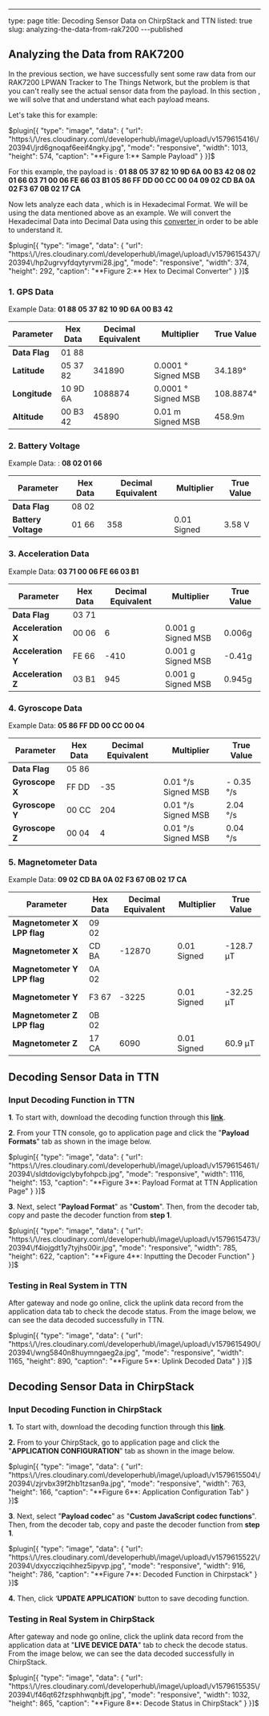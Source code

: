 ---
type: page
title: Decoding Sensor Data on ChirpStack and TTN
listed: true
slug: analyzing-the-data-from-rak7200
---published

## Analyzing the Data from RAK7200

In the previous section, we have successfully sent some raw data from our RAK7200 LPWAN Tracker to The Things Network, but the problem is that you can't really see the actual sensor data from the payload. In this section , we will solve that and understand what each payload means.

Let's take this for example: 

$plugin[{
    "type": "image",
    "data": {
        "url": "https:\/\/res.cloudinary.com\/developerhub\/image\/upload\/v1579615416\/20394\/jrd6gnoqaf6eeif4ngky.jpg",
        "mode": "responsive",
        "width": 1013,
        "height": 574,
        "caption": "**Figure 1:** Sample Payload"
    }
}]$

For this example, the payload is : **01 88 05 37 82 10 9D 6A 00 B3 42 08 02 01 66 03 71 00 06 FE 66 03 B1 05 86 FF DD 00 CC 00 04 09 02 CD BA 0A 02 F3 67 0B 02 17 CA**

Now lets analyze each data , which is in Hexadecimal Format. We will be using the data mentioned above as an example. We will convert the Hexadecimal Data into Decimal Data using this [converter ](https://www.rapidtables.com/convert/number/hex-to-decimal.html?x=FF)in order to be able to understand it.

$plugin[{
    "type": "image",
    "data": {
        "url": "https:\/\/res.cloudinary.com\/developerhub\/image\/upload\/v1579615437\/20394\/hp2ugrvyfdqytyrvmi28.jpg",
        "mode": "responsive",
        "width": 374,
        "height": 292,
        "caption": "**Figure 2:** Hex to Decimal Converter"
    }
}]$

### 1. GPS Data

Example Data: **01 88 05 37 82 10 9D 6A 00 B3 42**

| **Parameter** | **Hex Data** | **Decimal Equivalent** | **Multiplier** | **True Value** | 
| ---- | ---- | ---- | ---- | ---- | 
| **Data Flag** | 01 88 |  |  |  | 
| **Latitude** | 05 37 82 | 341890 | 0.0001 ° Signed MSB | 34.189° | 
| **Longitude** | 10 9D 6A | 1088874 | 0.0001 ° Signed MSB | 108.8874° | 
| **Altitude** | 00 B3 42 | 45890 | 0.01 m Signed MSB | 458.9m | 


### 2. Battery Voltage

Example Data: : **08 02 01 66**

| **Parameter** | **Hex Data** | **Decimal Equivalent** | **Multiplier** | **True Value** | 
| ---- | ---- | ---- | ---- | ---- | 
| **Data Flag** | 08 02 |  |  |  | 
| **Battery Voltage** | 01 66 | 358 | 0.01 Signed | 3.58 V | 


### 3. Acceleration Data

Example Data: **03 71 00 06 FE 66 03 B1**

| **Parameter** | **Hex Data** | **Decimal Equivalent** | **Multiplier** | **True Value** | 
| ---- | ---- | ---- | ---- | ---- | 
| **Data Flag** | 03 71 |  |  |  | 
| **Acceleration X** | 00 06 | 6 | 0.001 g Signed MSB | 0.006g | 
| **Acceleration Y** | FE 66 | -410 | 0.001 g Signed MSB | -0.41g | 
| **Acceleration Z** | 03 B1 | 945 | 0.001 g Signed MSB | 0.945g | 


### 4. Gyroscope Data

Example Data: **05 86 FF DD 00 CC 00 04**

| **Parameter** | **Hex Data** | **Decimal Equivalent** | **Multiplier** | **True Value** | 
| ---- | ---- | ---- | ---- | ---- | 
| **Data Flag** | 05 86 |  |  |  | 
| **Gyroscope X** | FF DD | -35 | 0.01 °/s Signed MSB | - 0.35 °/s | 
| **Gyroscope Y** | 00 CC | 204 | 0.01 °/s Signed MSB | 2.04 °/s | 
| **Gyroscope Z** | 00 04 | 4 | 0.01 °/s Signed MSB | 0.04 °/s | 


### 5. Magnetometer Data

Example Data: **09 02 CD BA 0A 02 F3 67 0B 02 17 CA**

| **Parameter** | **Hex Data** | **Decimal Equivalent** | **Multiplier** | **True Value** | 
| ---- | ---- | ---- | ---- | ---- | 
| **Magnetometer X LPP flag** | 09 02 |  |  |  | 
| **Magnetometer X** | CD BA | -12870 | 0.01 Signed | -128.7 μT | 
| **Magnetometer Y LPP flag** | 0A 02 |  |  |  | 
| **Magnetometer Y** | F3 67 | -3225 | 0.01 Signed | -32.25 μT | 
| **Magnetometer Z LPP flag** | 0B 02 |  |  |  | 
| **Magnetometer Z** | 17 CA | 6090 | 0.01 Signed | 60.9 μT | 


## Decoding Sensor Data in TTN

### Input Decoding Function in TTN

**1**. To start with, download the decoding function through this **[link](https://github.com/RAKWireless/RUI_LoRa_node_payload_decoder/blob/master/RUISensorDataDecoder_for_TTN.js)**.

**2**. From your TTN console, go to application page and click the "**Payload Formats**" tab as shown in the image below.

$plugin[{
    "type": "image",
    "data": {
        "url": "https:\/\/res.cloudinary.com\/developerhub\/image\/upload\/v1579615461\/20394\/sldtdovigclybyfohpcb.jpg",
        "mode": "responsive",
        "width": 1116,
        "height": 153,
        "caption": "**Figure 3**: Payload Format at TTN Application Page"
    }
}]$

**3**. Next, select "**Payload Format**" as "**Custom**". Then, from the decoder tab, copy and paste the decoder function from **step 1**.

$plugin[{
    "type": "image",
    "data": {
        "url": "https:\/\/res.cloudinary.com\/developerhub\/image\/upload\/v1579615473\/20394\/f4iojgdt1y7tyjhs00ir.jpg",
        "mode": "responsive",
        "width": 785,
        "height": 622,
        "caption": "**Figure 4**: Inputting the Decoder Function"
    }
}]$

### Testing in Real System in TTN

After gateway and node go online, click the uplink data record from the application data tab to check the decode status. From the image below, we can see the data decoded successfully in TTN.

$plugin[{
    "type": "image",
    "data": {
        "url": "https:\/\/res.cloudinary.com\/developerhub\/image\/upload\/v1579615490\/20394\/wng5840n8huymngaeg2a.jpg",
        "mode": "responsive",
        "width": 1165,
        "height": 890,
        "caption": "**Figure 5**: Uplink Decoded Data"
    }
}]$

## Decoding Sensor Data in ChirpStack

### Input Decoding Function in ChirpStack

**1.** To start with, download the decoding function through this **[link](https://github.com/RAKWireless/RUI_LoRa_node_payload_decoder/blob/master/RUISensorDataDecoder_for_ChirpStack.js)**.

**2.** From to your ChirpStack, go to application page and click the "**APPLICATION CONFIGURATION**" tab as shown in the image below.

$plugin[{
    "type": "image",
    "data": {
        "url": "https:\/\/res.cloudinary.com\/developerhub\/image\/upload\/v1579615504\/20394\/zjrvbx39f2hb1tzsan9a.jpg",
        "mode": "responsive",
        "width": 763,
        "height": 166,
        "caption": "**Figure 6**: Application Configuration Tab"
    }
}]$

**3**. Next, select "**Payload codec**" as "**Custom JavaScript codec functions**". Then, from the decoder tab, copy and paste the decoder function from **step 1**.

$plugin[{
    "type": "image",
    "data": {
        "url": "https:\/\/res.cloudinary.com\/developerhub\/image\/upload\/v1579615522\/20394\/dxyccziqcihhez5ipyvp.jpg",
        "mode": "responsive",
        "width": 916,
        "height": 786,
        "caption": "**Figure 7**: Decoded Function in Chirpstack"
    }
}]$

**4.** Then, click ‘**UPDATE APPLICATION**’ button to save decoding function.

### Testing in Real System in ChirpStack

After gateway and node go online, click the uplink data record from the application data at "**LIVE DEVICE DATA**" tab to check the decode status. From the image below, we can see the data decoded successfully in ChirpStack.

$plugin[{
    "type": "image",
    "data": {
        "url": "https:\/\/res.cloudinary.com\/developerhub\/image\/upload\/v1579615535\/20394\/f46qt62fzsphhwqnbjft.jpg",
        "mode": "responsive",
        "width": 1032,
        "height": 865,
        "caption": "**Figure 8**: Decode Status in ChirpStack"
    }
}]$

